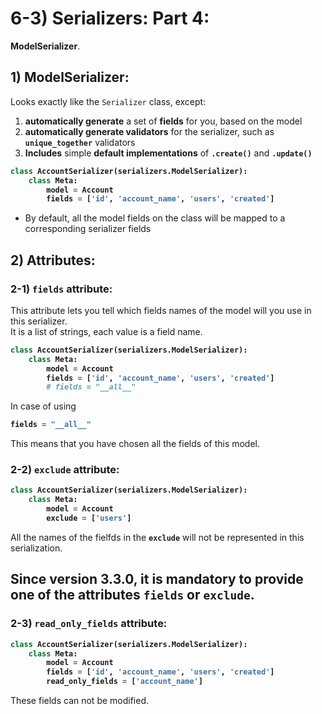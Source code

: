 # 6-3) Serializers: Part 4:

**ModelSerializer**.





## 1) ModelSerializer:

Looks exactly like the `Serializer` class, except:

1. **automatically generate** a set of **fields** for you, 
based on the model
2. **automatically generate validators** for the serializer, 
such as **`unique_together`** validators
3. **Includes** simple **default implementations** of 
**`.create()`** and **`.update()`**
<b>

```python
class AccountSerializer(serializers.ModelSerializer):
    class Meta:
        model = Account
        fields = ['id', 'account_name', 'users', 'created']
```
</b>

- By default, all the model fields on the class will be mapped to a corresponding serializer fields














## 2) Attributes:

### 2-1) `fields` attribute:
This attribute lets you tell which fields names of the model 
will you use in this serializer.  
It is a list of strings, each value is a field name.

<b>

```python
class AccountSerializer(serializers.ModelSerializer):
    class Meta:
        model = Account
        fields = ['id', 'account_name', 'users', 'created']
        # fields = "__all__"
```
</b>
In case of using 
<b>

```python
fields = "__all__"
```

</b>
This means that you have chosen all the fields of this model.









### 2-2) `exclude` attribute:
<b>

```python
class AccountSerializer(serializers.ModelSerializer):
    class Meta:
        model = Account
        exclude = ['users']
```
</b>

All the names of the fielfds in the **`exclude`** will 
not be represented in this serialization.
## Since version 3.3.0, it is mandatory to provide one of the attributes `fields` or `exclude`.


















### 2-3) `read_only_fields` attribute:

<b>

```python
class AccountSerializer(serializers.ModelSerializer):
    class Meta:
        model = Account
        fields = ['id', 'account_name', 'users', 'created']
        read_only_fields = ['account_name']
```

</b>

These fields can not be modified.






































































